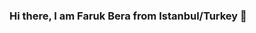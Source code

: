 ### Hi there, I am Faruk Bera from Istanbul/Turkey 👋

<!--
**FBeraZulaloglu/FBeraZulaloglu** is a ✨ _special_ ✨ repository because its `README.md` (this file) appears on your GitHub profile.

Here are some ideas to get you started:

- 🔭 I’m currently working on data science courses.
- 🌱 I’m currently learning Recommendation systems.
- 👯 I’m looking to collaborate on ...
- 🤔 I’m looking for help with ...
- 💬 Ask me about ...
- 📫 How to reach me: farukberazulaloglu@gmail.com
- ⚡ Fun fact: ...
-->
